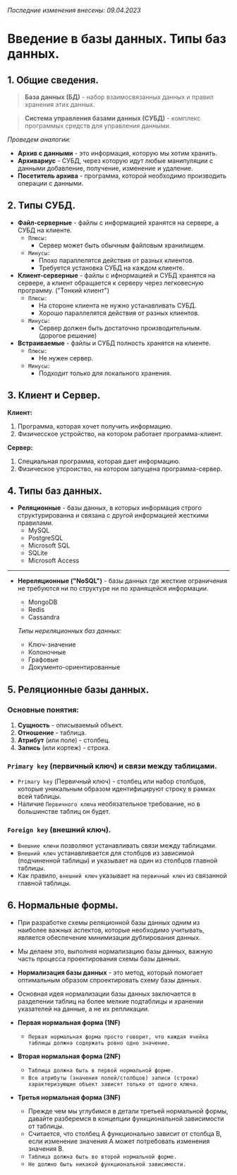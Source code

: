 _Последние изменения внесены: 09.04.2023_

# Введение в базы данных. Типы баз данных.

## 1. Общие сведения.

> **База данных (БД)** - набор взаимосвязанных данных и правил хранения этих данных.

> **Система управления базами данных (СУБД)** - комплекс программых средств для управления данными.

*Проведем аналогии:*
   * **Архив с данными** - это информация, которую мы хотим хранить.
   * **Архивариус** - СУБД, через которую идут любые манипуляции с данными добавление, получение, изменение и удаление.
   * **Посетитель архива** - программа, которой необходимо производить операции с данными.

## 2. Типы СУБД.

* **Файл-серверные** - файлы с информацией хранятся на сервере, а СУБД на клиенте.
    * `Плюсы:`
        * Сервер может быть обычным файловым хранилищем.
    * `Минусы:`
        * Плохо параллелятся действия от разных клиентов.
        * Требуется установка СУБД на каждом клиенте.
* **Клиент-серверные** - файлы с ифнормацией и СУБД хранятся на сервере, а клиент обращается к серверу через легковесную программу. ("Тонкий клиент")
    * `Плюсы:`
        * На стороне клиента не нужно устанавливать СУБД.
        * Хорошо параллелятся действия от разных клиентов.
    * `Минусы:`
        * Сервер должен быть достаточно производительным. (дорогое решение)
* **Встраиваемые** - файлы и СУБД полность хранятся на клиенте.
    * `Плюсы:`
        * Не нужен сервер.
    * `Минусы:`
        * Подходит только для локального хранения.

## 3. Клиент и Сервер.

**Клиент:**
   1. Программа, которая хочет получить информацию.
   2. Физичесское устройство, на котором работает программа-клиент.
   
**Сервер:**
   1. Специальная программа, которая дает информацию.
   2. Физическое утсроиство, на котором запущена программа-сервер.

## 4. Типы баз данных.
* **Реляционные** - базы данных, в которых информация строго структурированна и связана с другой информацией жесткими правилами.
    * MySQL
    * PostgreSQL
    * Microsoft SQL
    * SQLite
    * Microsoft Access
***

* **Нереляционные ("NoSQL")** - базы данных где жесткие ограничения не требуются ни по структуре ни по хранящейся информации. 
     * MongoDB
     * Redis
     * Cassandra
     
    *Типы нереляционных баз данных:*
    
     * Ключ-значение
     * Колоночные
     * Графовые
     * Документо-ориентированные

## 5. Реляционные базы данных.

### Основные понятия:
   1. **Сущность** - описываемый объект.
   2. **Отношение** - таблица.
   3. **Атрибут** (или поле) - столбец.
   4. **Запись** (или кортеж) - строка.

### `Primary key` (первичный ключ) и связи между таблицами.

* `Primary key` (Первичный ключ) - столбец или набор столбцов, которые уникальным образом идентифицируют строку в рамках всей таблицы.
* Наличие `Первичного ключа` необязательное требование, но в большинстве таблиц он будет.

### `Foreign key` (внешний ключ). 

* `Внешние ключи` позволяют устанавливать связи между таблицами.
* `Внешний ключ` устанавливается для столбцов из зависимой (подчиненной таблицы) и указывает на один из столбцов главной таблицы.
* Как правило, `внешний ключ` указывает на `первичный ключ` из связанной главной таблицы.

## 6. Нормальные формы.

* При разработке схемы реляционной базы данных одним из наиболее важных аспектов, которые необходимо учитывать, является обеспечение минимизации дублирования данных. 
* Мы делаем это, выполняя нормализацию базы данных, важную часть процесса проектирования схемы базы данных.
* **Нормализация базы данных** - это метод, который помогает оптимальным образом спроектировать схему базы данных. 
* Основная идея нормализации базы данных заключается в разделении таблиц на более мелкие подтаблицы и хранении указателей на данные, а не их репликации.

* **Первая нормальная форма (1NF)**
    * `Первая нормальная форма просто говорит, что каждая ячейка таблицы должна содержать ровно одно значение.`
* **Вторая нормальная форма (2NF)**
    * `Таблица должна быть в первой нормальной форме.`
    * `Все атрибуты (значения полей/столбцов) записи (строки) характеризующие объект зависят только от одного ключа.`
* **Третья нормальная форма (3NF)**
    * Прежде чем мы углубимся в детали третьей нормальной формы, давайте разберемся в концепции функциональной зависимости от таблицы.
    * Считается, что столбец A функционально зависит от столбца B, если изменение значения A может потребовать изменения значения B.
    * `Таблица должна быть во второй нормальной форме.`
    * `Не должно быть никакой функциональной зависимости.`


```python

```
